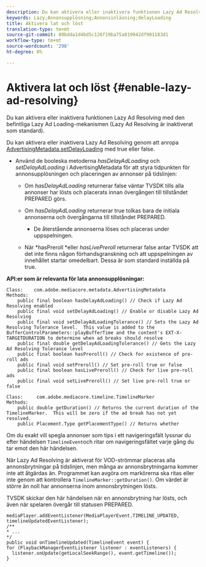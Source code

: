 ```yaml
---
description: Du kan aktivera eller inaktivera funktionen Lazy Ad Resolving med den befintliga Lazy Ad Loading-mekanismen (Lazy Ad Resolving är inaktiverat som standard).
keywords: Lazy;Annonsupplösning;Annonsinläsning;delayLoading
title: Aktivera lat och löst
translation-type: tm+mt
source-git-commit: 89bdda1d4bd5c126f19ba75a819942df901183d1
workflow-type: tm+mt
source-wordcount: '298'
ht-degree: 0%

---
```



# Aktivera lat och löst {#enable-lazy-ad-resolving}

Du kan aktivera eller inaktivera funktionen Lazy Ad Resolving med den befintliga Lazy Ad Loading-mekanismen (Lazy Ad Resolving är inaktiverat som standard).

Du kan aktivera eller inaktivera Lazy Ad Resolving genom att anropa [AdvertisingMetadata.setDelayLoading](https://help.adobe.com/en_US/primetime/api/psdk/javadoc_2.4/com/adobe/mediacore/metadata/AdvertisingMetadata.html#setDelayAdLoading-boolean-) med true eller false.

* Använd de booleska metoderna *hasDelayAdLoading* och *setDelayAdLoading* i AdvertisingMetadata för att styra tidpunkten för annonsupplösningen och placeringen av annonser på tidslinjen:

   * Om *hasDelayAdLoading* returnerar false väntar TVSDK tills alla annonser har lösts och placerats innan övergången till tillståndet PREPARED görs.
   * Om *hasDelayAdLoading* returnerar true tolkas bara de initiala annonserna och övergångarna till tillståndet PREPARED.

      * De återstående annonserna löses och placeras under uppspelningen.
   * När *hasPreroll *eller *hasLivePreroll* returnerar false antar TVSDK att det inte finns någon förhandsgranskning och att uppspelningen av innehållet startar omedelbart. Dessa är som standard inställda på true.


**API:er som är relevanta för lata annonsupplösningar:**

```
Class:    com.adobe.mediacore.metadata.AdvertisingMetadata 
Methods: 
    public final boolean hasDelayAdLoading() // Check if Lazy Ad Resolving enabled 
    public final void setDelayAdLoading() // Enable or disable Lazy Ad Resolving 
    public final void setDelayAdLoadingTolerance() // Sets the Lazy Ad Resolving Tolerance level.  This value is added to the BufferControlParameters::playBufferTime and the content's EXT-X-TARGETDURATION to determine when ad breaks should resolve 
    public final double getDelayAdLoadingTolerance() // Gets the Lazy Ad Resolving Tolerance level 
    public final boolean hasPreroll() // Check for existence of pre-roll ads 
    public final void setPreroll() // Set pre-roll true or false 
    public final boolean hasLivePreroll() // Check for live pre-roll ads 
    public final void setLivePreroll() // Set live pre-roll true or false

Class:     com.adobe.mediacore.timeline.TimelineMarker 
Methods: 
    public double getDuration() // Returns the current duration of the TimelineMarker.  This will be zero if the ad break has not yet resolved. 
    public Placement.Type getPlacementType() // Returns whether
```

Om du exakt vill spegla annonser som tips i ett navigeringsfält lyssnar du efter händelsen `TimelineEvent`och ritar om navigeringsfältet varje gång du tar emot den här händelsen.

När Lazy Ad Resolving är aktiverat för VOD-strömmar placeras alla annonsbrytningar på tidslinjen, men många av annonsbrytningarna kommer inte att åtgärdas än. Programmet kan avgöra om markörerna ska ritas eller inte genom att kontrollera `TimelineMarker::getDuration()`. Om värdet är större än noll har annonserna inom annonsbrytningen lösts.

TVSDK skickar den här händelsen när en annonsbrytning har lösts, och även när spelaren övergår till statusen PREPARED.

```
mediaPlayer.addEventListener(MediaPlayerEvent.TIMELINE_UPDATED, timelineUpdatedEventListener); 
/** 
* ... 
*/ 
public void onTimelineUpdated(TimelineEvent event) { 
for (PlaybackManagerEventListener listener : eventListeners) { 
  listener.onUpdate(getLocalSeekRange(), event.getTimeline()); 
}
```
